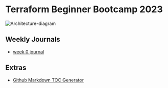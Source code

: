 # Terraform Beginner Bootcamp 2023 

![Architecture-diagram](https://github.com/coffiat/terraform-beginner-bootcamp-2023/assets/107901990/b584f8c3-4c68-4ae3-892c-5becd0aada11)

## Weekly Journals

- [week 0 journal](journal/week0.md)

## Extras

- [Github Markdown TOC Generator ](https://ecotrust-canada.github.io/markdown-toc/)


